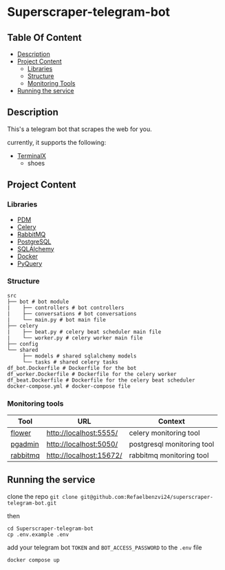 # Superscraper-telegram-bot

## Table Of Content

- [Description](#Description)
- [Project Content](#Project-Content)
    - [Libraries](#Libraries)
    - [Structure](#Structure)
    - [Monitoring Tools](#Monitoring-Tools)
- [Running the service](#Running-the-service)

## Description

This's a telegram bot that scrapes the web for you.

currently, it supports the following:

- [TerminalX](https://terminalx.com/) <br/>
    - shoes <br/>

## Project Content

### Libraries

- [PDM](https://pdm.fming.dev/latest/)
- [Celery](https://docs.celeryq.dev/)
- [RabbitMQ](https://www.rabbitmq.com/)
- [PostgreSQL](https://www.postgresql.org/)
- [SQLAlchemy](https://www.sqlalchemy.org/)
- [Docker](https://www.docker.com/)
- [PyQuery](https://pythonhosted.org/pyquery/)

### Structure

```
src
├── bot # bot module
|    ├── controllers # bot controllers
|    ├── conversations # bot conversations
|    └── main.py # bot main file
├── celery
|    ├── beat.py # celery beat scheduler main file
|    └── worker.py # celery worker main file
├── config
└── shared
     ├── models # shared sqlalchemy models
     └── tasks # shared celery tasks
df_bot.Dockerfile # Dockerfile for the bot
df_worker.Dockerfile # Dockerfile for the celery worker
df_beat.Dockerfile # Dockerfile for the celery beat scheduler
docker-compose.yml # docker-compose file
```

### Monitoring tools

|  Tool                                               | URL                                                 | Context                     |
| --------------------------------------------------- | --------------------------------------------------- | --------------------------- |
| [flower](https://flower.readthedocs.io/en/latest/)  | [http://localhost:5555/](http://localhost:5555/)    | celery monitoring tool      |
| [pgadmin](https://www.pgadmin.org/)                 | [http://localhost:5050/](http://localhost:5050/)    | postgresql monitoring tool  |
| [rabbitmq](https://www.rabbitmq.com/)               | [http://localhost:15672/](http://localhost:15672/)  | rabbitmq monitoring tool    |

## Running the service

clone the repo `git clone git@github.com:Refaelbenzvi24/superscraper-telegram-bot.git`

then

```shell
cd Superscraper-telegram-bot
cp .env.example .env
```

add your telegram bot `TOKEN` and `BOT_ACCESS_PASSWORD` to the `.env` file

```shell
docker compose up
```

